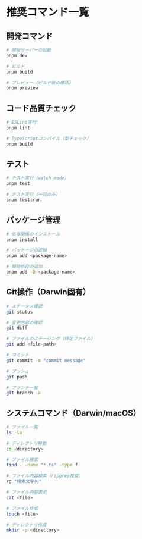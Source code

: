 # 推奨コマンド一覧

## 開発コマンド
```bash
# 開発サーバーの起動
pnpm dev

# ビルド
pnpm build

# プレビュー（ビルド後の確認）
pnpm preview
```

## コード品質チェック
```bash
# ESLint実行
pnpm lint

# TypeScriptコンパイル（型チェック）
pnpm build
```

## テスト
```bash
# テスト実行（watch mode）
pnpm test

# テスト実行（一回のみ）
pnpm test:run
```

## パッケージ管理
```bash
# 依存関係のインストール
pnpm install

# パッケージの追加
pnpm add <package-name>

# 開発依存の追加
pnpm add -D <package-name>
```

## Git操作（Darwin固有）
```bash
# ステータス確認
git status

# 変更内容の確認
git diff

# ファイルのステージング（特定ファイル）
git add <file-path>

# コミット
git commit -m "commit message"

# プッシュ
git push

# ブランチ一覧
git branch -a
```

## システムコマンド（Darwin/macOS）
```bash
# ファイル一覧
ls -la

# ディレクトリ移動
cd <directory>

# ファイル検索
find . -name "*.ts" -type f

# ファイル内容検索（ripgrep推奨）
rg "検索文字列"

# ファイル内容表示
cat <file>

# ファイル作成
touch <file>

# ディレクトリ作成
mkdir -p <directory>
```